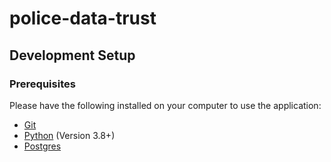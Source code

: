 # police-data-trust

## Development Setup

### Prerequisites

Please have the following installed on your computer to use the application:

- [Git](https://git-scm.com/)
- [Python](https://www.python.org/) (Version 3.8+)
- [Postgres](https://www.postgresql.org/)




